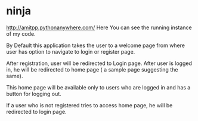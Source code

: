 # ninja

http://amitpp.pythonanywhere.com/  Here You can see the running instance of my code. 

By Default this application takes the user to a welcome page from where user has option to navigate to login or register page.

After registration, user will be redirected to Login page. After user is logged in, he will be redirected to home page ( a sample page suggesting the same). 

This home page will be available only to users who are logged in and has a button for logging out.

If a user who is not registered tries to access home page, he will be redirected to login page.




